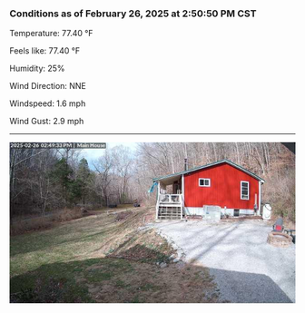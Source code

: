 ### Conditions as of February 26, 2025 at 2:50:50 PM CST 

Temperature: 77.40 &deg;F

Feels like: 77.40 &deg;F

Humidity: 25%

Wind Direction: NNE

Windspeed: 1.6 mph

Wind Gust: 2.9 mph

---

<img src="./images/latest.jpeg"/>

